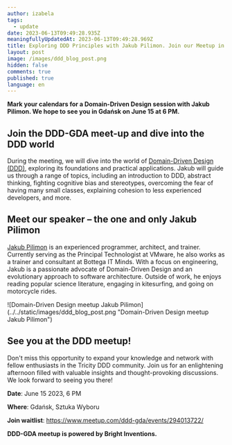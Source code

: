 ```yaml
---
author: izabela
tags:
  - update
date: 2023-06-13T09:49:28.935Z
meaningfullyUpdatedAt: 2023-06-13T09:49:28.969Z
title: Exploring DDD Principles with Jakub Pilimon. Join our Meetup in Gdańsk
layout: post
image: /images/ddd_blog_post.png
hidden: false
comments: true
published: true
language: en
---
```

**Mark your calendars for a Domain-Driven Design session with Jakub Pilimon. We hope to see you in Gdańsk on June 15 at 6 PM.**

## Join the DDD-GDA meet-up and dive into the DDD world

During the meeting, we will dive into the world of [Domain-Driven Design (DDD)](/blog/domain-driven-design-explained-by-a-senior-backend-developer/), exploring its foundations and practical applications. Jakub will guide us through a range of topics, including an introduction to DDD, abstract thinking, fighting cognitive bias and stereotypes, overcoming the fear of having many small classes, explaining cohesion to less experienced developers, and more.

## Meet our speaker – the one and only Jakub Pilimon

[Jakub Pilimon](https://www.linkedin.com/in/jakub-pilimon-449b7984/) is an experienced programmer, architect, and trainer. Currently serving as the Principal Technologist at VMware, he also works as a trainer and consultant at Bottega IT Minds. With a focus on engineering, Jakub is a passionate advocate of Domain-Driven Design and an evolutionary approach to software architecture. Outside of work, he enjoys reading popular science literature, engaging in kitesurfing, and going on motorcycle rides.

<div className="image">![Domain-Driven Design meetup Jakub Pilimon](../../static/images/ddd_blog_post.png "Domain-Driven Design meetup Jakub Pilimon")</div>

## See you at the DDD meetup!

Don't miss this opportunity to expand your knowledge and network with fellow enthusiasts in the Tricity DDD community. Join us for an enlightening afternoon filled with valuable insights and thought-provoking discussions. We look forward to seeing you there!

**Date**: June 15 2023, 6 PM


**Where**: Gdańsk, Sztuka Wyboru


**Join waitlist**: https://www.meetup.com/ddd-gda/events/294013722/

**DDD-GDA meetup is powered by Bright Inventions.**
